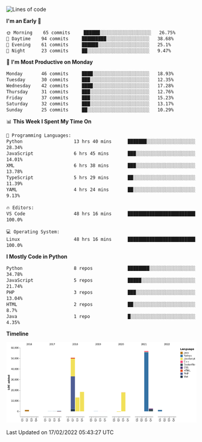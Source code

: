 <!--START_SECTION:waka-->
![Lines of code](https://img.shields.io/badge/From%20Hello%20World%20I%27ve%20Written-163%20Thousand%20lines%20of%20code-blue)

**I'm an Early 🐤** 

```text
🌞 Morning    65 commits     ██████░░░░░░░░░░░░░░░░░░░   26.75% 
🌆 Daytime    94 commits     █████████░░░░░░░░░░░░░░░░   38.68% 
🌃 Evening    61 commits     ██████░░░░░░░░░░░░░░░░░░░   25.1% 
🌙 Night      23 commits     ██░░░░░░░░░░░░░░░░░░░░░░░   9.47%

```
📅 **I'm Most Productive on Monday** 

```text
Monday       46 commits     ████░░░░░░░░░░░░░░░░░░░░░   18.93% 
Tuesday      30 commits     ███░░░░░░░░░░░░░░░░░░░░░░   12.35% 
Wednesday    42 commits     ████░░░░░░░░░░░░░░░░░░░░░   17.28% 
Thursday     31 commits     ███░░░░░░░░░░░░░░░░░░░░░░   12.76% 
Friday       37 commits     ███░░░░░░░░░░░░░░░░░░░░░░   15.23% 
Saturday     32 commits     ███░░░░░░░░░░░░░░░░░░░░░░   13.17% 
Sunday       25 commits     ██░░░░░░░░░░░░░░░░░░░░░░░   10.29%

```


📊 **This Week I Spent My Time On** 

```text
💬 Programming Languages: 
Python                   13 hrs 40 mins      ███████░░░░░░░░░░░░░░░░░░   28.34% 
JavaScript               6 hrs 45 mins       ███░░░░░░░░░░░░░░░░░░░░░░   14.01% 
XML                      6 hrs 38 mins       ███░░░░░░░░░░░░░░░░░░░░░░   13.78% 
TypeScript               5 hrs 29 mins       ██░░░░░░░░░░░░░░░░░░░░░░░   11.39% 
YAML                     4 hrs 24 mins       ██░░░░░░░░░░░░░░░░░░░░░░░   9.13%

🔥 Editors: 
VS Code                  48 hrs 16 mins      █████████████████████████   100.0%

💻 Operating System: 
Linux                    48 hrs 16 mins      █████████████████████████   100.0%

```

**I Mostly Code in Python** 

```text
Python                   8 repos             ████████░░░░░░░░░░░░░░░░░   34.78% 
JavaScript               5 repos             █████░░░░░░░░░░░░░░░░░░░░   21.74% 
PHP                      3 repos             ███░░░░░░░░░░░░░░░░░░░░░░   13.04% 
HTML                     2 repos             ██░░░░░░░░░░░░░░░░░░░░░░░   8.7% 
Java                     1 repo              █░░░░░░░░░░░░░░░░░░░░░░░░   4.35%

```


**Timeline**

![Chart not found](https://raw.githubusercontent.com/telesoho/telesoho/master/charts/bar_graph.png) 


 Last Updated on 17/02/2022 05:43:27 UTC
<!--END_SECTION:waka-->


<!--
**telesoho/telesoho** is a ✨ _special_ ✨ repository because its `README.md` (this file) appears on your GitHub profile.

Here are some ideas to get you started:

- 🔭 I’m currently working on ...
- 🌱 I’m currently learning ...
- 👯 I’m looking to collaborate on ...
- 🤔 I’m looking for help with ...
- 💬 Ask me about ...
- 📫 How to reach me: ...
- 😄 Pronouns: ...
- ⚡ Fun fact: ...
-->
